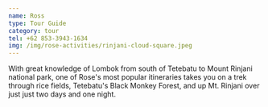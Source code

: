 ```yaml
---
name: Ross
type: Tour Guide
category: tour
tel: +62 853-3943-1634
img: /img/rose-activities/rinjani-cloud-square.jpeg
---
```

With great knowledge of Lombok from south of Tetebatu to Mount Rinjani national park, one of Rose's most popular itineraries takes you on a trek through rice fields, Tetebatu's Black Monkey Forest, and up Mt. Rinjani over just just two days and one night.